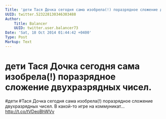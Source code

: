 ```yaml
---
Title: 'дети Тася Дочка сегодня сама изобрела(!) поразрядное сложение двухразрядных чисел.'
UUID: twitter.523228130346303488
Author:
    Title: Balancer
    UUID: twitter.user.balancer73
Date: 'Sat, 18 Oct 2014 01:44:42 +0400'
Type: Post
Markup: Text
---
```


# дети Тася Дочка сегодня сама изобрела(!) поразрядное сложение двухразрядных чисел.

#дети #Тася Дочка сегодня сама изобрела(!) поразрядное
сложение двухразрядных чисел. В какой-то игре на коммуникат…
http://t.co/tVDeoBhWVv
